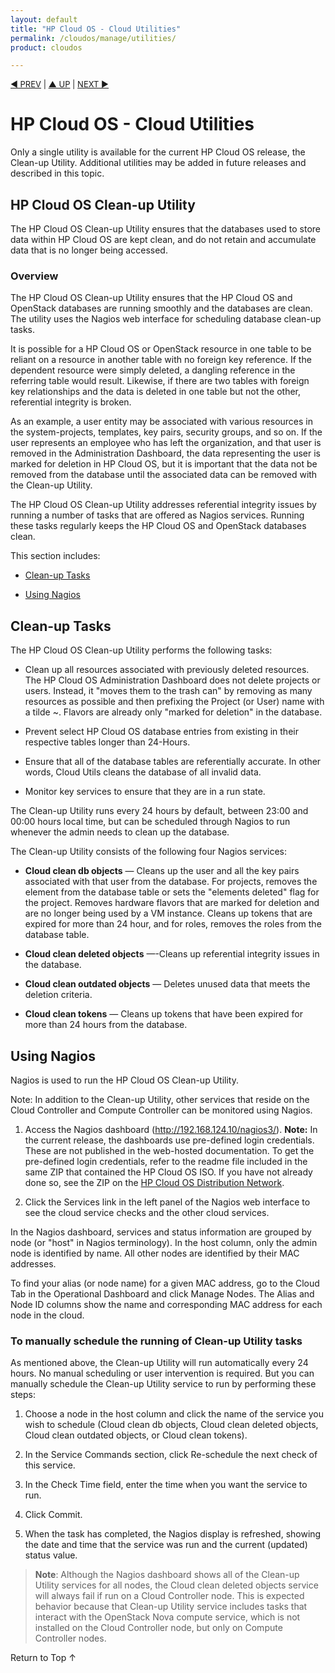 ```yaml
---
layout: default
title: "HP Cloud OS - Cloud Utilities"
permalink: /cloudos/manage/utilities/
product: cloudos

---
```


<a name="_top"> </a>

<script>

function PageRefresh {
onLoad="window.refresh"
}

PageRefresh();

</script>


<p style="font-size: small;"> <a href="/cloudos/manage/">&#9664; PREV</a> | <a href="/cloudos/manage/">&#9650; UP</a> | <a href="/cloudos/manage/troubleshooting/">NEXT &#9654;</a> </p>

# HP Cloud OS - Cloud Utilities

Only a single utility is available for the current HP Cloud OS release, the Clean-up Utility. 
Additional utilities may be added in future releases and described in this topic.

## HP Cloud OS Clean-up Utility
 
The HP Cloud OS Clean-up Utility ensures that the databases used to store data within HP Cloud OS are kept clean, 
and do not retain and accumulate data that is no longer being accessed. 

### Overview

The HP Cloud OS Clean-up Utility ensures that the HP Cloud OS and OpenStack databases are running smoothly and the databases are clean. 
The utility uses the Nagios web interface for scheduling database clean-up tasks.

It is possible for a HP Cloud OS or OpenStack resource in one table to be reliant on a resource in another table with 
no foreign key reference. If the dependent resource were simply deleted, a dangling reference in the referring table 
would result. Likewise, if there are two tables with foreign key relationships and the data is deleted in one table 
but not the other, referential integrity is broken. 

As an example, a user entity may be associated with various resources in the system-projects, templates, key pairs, security groups, 
and so on. If the user represents an employee who has left the organization, and that user is removed in the Administration Dashboard, 
the data representing the user is marked for deletion in HP Cloud OS, but it is important that the data not be removed from the 
database until the associated data can be removed with the Clean-up Utility.

The HP Cloud OS Clean-up Utility addresses referential integrity issues by running a number of tasks that are offered as 
Nagios services. Running these tasks regularly keeps the HP Cloud OS and OpenStack databases clean. 

This section includes:

* [Clean-up Tasks](#clean-up-tasks)

* [Using Nagios](#using-nagios)


## Clean-up Tasks

The HP Cloud OS Clean-up Utility performs the following tasks:

* Clean up all resources associated with previously deleted resources. The HP Cloud OS Administration Dashboard does not 
delete projects or users. Instead, it "moves them to the trash can" by removing as many resources as possible and then 
prefixing the Project (or User) name with a tilde ~. Flavors are already only "marked for deletion" in the database.

* Prevent select HP Cloud OS database entries from existing in their respective tables longer than 24-Hours.

* Ensure that all of the database tables are referentially accurate. In other words, Cloud Utils cleans the database of all invalid data.

* Monitor key services to ensure that they are in a run state.

The Clean-up Utility runs every 24 hours by default, between 23:00 and 00:00 hours local time, but can be scheduled 
through Nagios to run whenever the admin needs to clean up the database.

The Clean-up Utility consists of the following four Nagios services:

* **Cloud clean db objects** &mdash; Cleans up the user and all the key pairs associated with that user from the database. 
For projects, removes the element from the database table or sets the "elements deleted" flag for the project. 
Removes hardware flavors that are marked for deletion and are no longer being used by a VM instance. 
Cleans up tokens that are expired for more than 24 hour, and for roles, removes the roles from the database table.

* **Cloud clean deleted objects** &mdash;-Cleans up referential integrity issues in the database.

* **Cloud clean outdated objects** &mdash; Deletes unused data that meets the deletion criteria.

* **Cloud clean tokens** &mdash; Cleans up tokens that have been expired for more than 24 hours from the database.


## Using Nagios

Nagios is used to run the HP Cloud OS Clean-up Utility. 

Note: In addition to the Clean-up Utility, other services that reside on the Cloud Controller and Compute Controller 
can be monitored using Nagios. 

1.	Access the Nagios dashboard (http://192.168.124.10/nagios3/). **Note:** In the current release, the dashboards use pre-defined login credentials. These are not published in the web-hosted documentation. To get the pre-defined login credentials, refer to the readme file included in the same ZIP that contained the HP Cloud OS ISO. 
If you have not already done so, see the ZIP on the <a href="https://cloudos.hpwsportal.com" target="codn">HP Cloud OS Distribution Network</a>. 

2.	Click the Services link in the left panel of the Nagios web interface to see the cloud service checks and the other cloud services. 

In the Nagios dashboard, services and  status information are grouped by node (or "host" in Nagios terminology). 
In the host column, only the admin node is identified by name. All other nodes are identified by their MAC addresses. 

To find your alias (or node name) for a given MAC address, go to the Cloud Tab in the Operational Dashboard and click Manage Nodes. 
The Alias and Node ID columns show the name and corresponding MAC address for each node in the cloud. 


### To manually schedule the running of Clean-up Utility tasks

As mentioned above, the Clean-up Utility will run automatically every 24 hours. 
No manual scheduling or user intervention is required. But you can manually schedule the Clean-up Utility service to run by 
performing these steps:

1.	Choose a node in the host column and click the name of the service you wish to schedule (Cloud clean db objects, Cloud clean deleted objects, Cloud clean outdated objects, or Cloud clean tokens). 

2.	In the Service Commands section, click Re-schedule the next check of this service.

3.	In the Check Time field, enter the time when you want the service to run.

4.	Click Commit.

5.	When the task has completed, the Nagios display is refreshed, showing the date and time that the service was run and the current (updated) status value. 

> **Note**: Although the Nagios dashboard shows all of the Clean-up Utility services for all nodes, 
the Cloud clean deleted objects service will always fail if run on a Cloud Controller node. This is expected behavior 
because that Clean-up Utility service includes tasks that interact with the OpenStack Nova compute service, 
which is not installed on the Cloud Controller node, but only on Compute Controller nodes.
 
<a href="#_top" style="padding:14px 0px 14px 0px; text-decoration: none;"> Return to Top &#8593; </a>

